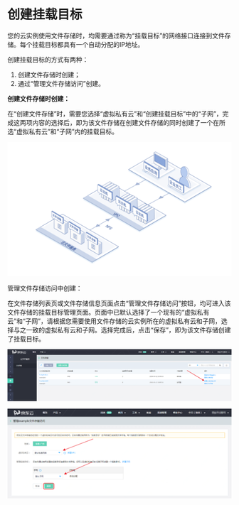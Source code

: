 # 创建挂载目标

您的云实例使用文件存储时，均需要通过称为“挂载目标”的网络接口连接到文件存储。每个挂载目标都具有一个自动分配的IP地址。

创建挂载目标的方式有两种：

1. 创建文件存储时创建；
2. 通过“管理文件存储访问”创建。



**创建文件存储时创建：**

在“创建文件存储”时，需要您选择“虚拟私有云”和“创建挂载目标”中的“子网”，完成这两项内容的选择后，即为该文件存储在创建文件存储的同时创建了一个在所选“虚拟私有云”和“子网”内的挂载目标。

![create-by-fs](../../../../image/Cloud-File-Service/File-Sharing.png)



管理文件存储访问中创建：

在文件存储列表页或文件存储信息页面点击“管理文件存储访问”按钮，均可进入该文件存储的挂载目标管理页面。页面中已默认选择了一个现有的“虚拟私有云”和“子网”，请根据您需要使用文件存储的云实例所在的虚拟私有云和子网，选择与之一致的虚拟私有云和子网。选择完成后，点击“保存”，即为该文件存储创建了挂载目标。

![create-by-fs](../../../../image/Cloud-File-Service/creatbyfsmanagement.png)

![create-by-fs](../../../../image/Cloud-File-Service/creatbyfsmanagement-2.png)
